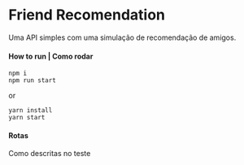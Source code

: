 # Friend Recomendation

Uma API simples com uma simulação de recomendação de amigos. 

#### How to run | Como rodar
```shell
npm i 
npm run start
```
or
```shell
yarn install 
yarn start
```

#### Rotas
Como descritas no teste